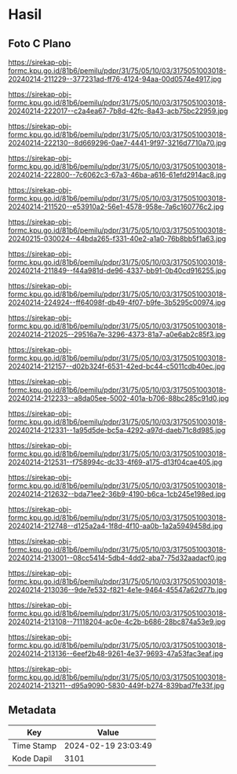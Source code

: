# Hasil

## Foto C Plano

https://sirekap-obj-formc.kpu.go.id/81b6/pemilu/pdpr/31/75/05/10/03/3175051003018-20240214-211229--377231ad-ff76-4124-94aa-00d0574e4917.jpg

https://sirekap-obj-formc.kpu.go.id/81b6/pemilu/pdpr/31/75/05/10/03/3175051003018-20240214-222017--c2a4ea67-7b8d-42fc-8a43-acb75bc22959.jpg

https://sirekap-obj-formc.kpu.go.id/81b6/pemilu/pdpr/31/75/05/10/03/3175051003018-20240214-222130--8d669296-0ae7-4441-9f97-3216d7710a70.jpg

https://sirekap-obj-formc.kpu.go.id/81b6/pemilu/pdpr/31/75/05/10/03/3175051003018-20240214-222800--7c6062c3-67a3-46ba-a616-61efd2914ac8.jpg

https://sirekap-obj-formc.kpu.go.id/81b6/pemilu/pdpr/31/75/05/10/03/3175051003018-20240214-211520--e53910a2-56e1-4578-958e-7a6c160776c2.jpg

https://sirekap-obj-formc.kpu.go.id/81b6/pemilu/pdpr/31/75/05/10/03/3175051003018-20240215-030024--44bda265-f331-40e2-a1a0-76b8bb5f1a63.jpg

https://sirekap-obj-formc.kpu.go.id/81b6/pemilu/pdpr/31/75/05/10/03/3175051003018-20240214-211849--f44a981d-de96-4337-bb91-0b40cd916255.jpg

https://sirekap-obj-formc.kpu.go.id/81b6/pemilu/pdpr/31/75/05/10/03/3175051003018-20240214-224924--ff64098f-db49-4f07-b9fe-3b5295c00974.jpg

https://sirekap-obj-formc.kpu.go.id/81b6/pemilu/pdpr/31/75/05/10/03/3175051003018-20240214-212025--29516a7e-3296-4373-81a7-a0e6ab2c85f3.jpg

https://sirekap-obj-formc.kpu.go.id/81b6/pemilu/pdpr/31/75/05/10/03/3175051003018-20240214-212157--d02b324f-6531-42ed-bc44-c5011cdb40ec.jpg

https://sirekap-obj-formc.kpu.go.id/81b6/pemilu/pdpr/31/75/05/10/03/3175051003018-20240214-212233--a8da05ee-5002-401a-b706-88bc285c91d0.jpg

https://sirekap-obj-formc.kpu.go.id/81b6/pemilu/pdpr/31/75/05/10/03/3175051003018-20240214-212331--1a95d5de-bc5a-4292-a97d-daeb71c8d985.jpg

https://sirekap-obj-formc.kpu.go.id/81b6/pemilu/pdpr/31/75/05/10/03/3175051003018-20240214-212531--f758994c-dc33-4f69-a175-d13f04cae405.jpg

https://sirekap-obj-formc.kpu.go.id/81b6/pemilu/pdpr/31/75/05/10/03/3175051003018-20240214-212632--bda71ee2-36b9-4190-b6ca-1cb245e198ed.jpg

https://sirekap-obj-formc.kpu.go.id/81b6/pemilu/pdpr/31/75/05/10/03/3175051003018-20240214-212748--d125a2a4-1f8d-4f10-aa0b-1a2a5949458d.jpg

https://sirekap-obj-formc.kpu.go.id/81b6/pemilu/pdpr/31/75/05/10/03/3175051003018-20240214-213001--08cc5414-5db4-4dd2-aba7-75d32aadacf0.jpg

https://sirekap-obj-formc.kpu.go.id/81b6/pemilu/pdpr/31/75/05/10/03/3175051003018-20240214-213036--9de7e532-f821-4e1e-9464-45547a62d77b.jpg

https://sirekap-obj-formc.kpu.go.id/81b6/pemilu/pdpr/31/75/05/10/03/3175051003018-20240214-213108--71118204-ac0e-4c2b-b686-28bc874a53e9.jpg

https://sirekap-obj-formc.kpu.go.id/81b6/pemilu/pdpr/31/75/05/10/03/3175051003018-20240214-213136--6eef2b48-9261-4e37-9693-47a53fac3eaf.jpg

https://sirekap-obj-formc.kpu.go.id/81b6/pemilu/pdpr/31/75/05/10/03/3175051003018-20240214-213211--d95a9090-5830-449f-b274-839bad7fe33f.jpg


## Metadata

| Key        | Value               |
| ---------- | ------------------- |
| Time Stamp | 2024-02-19 23:03:49 |
| Kode Dapil | 3101                |



